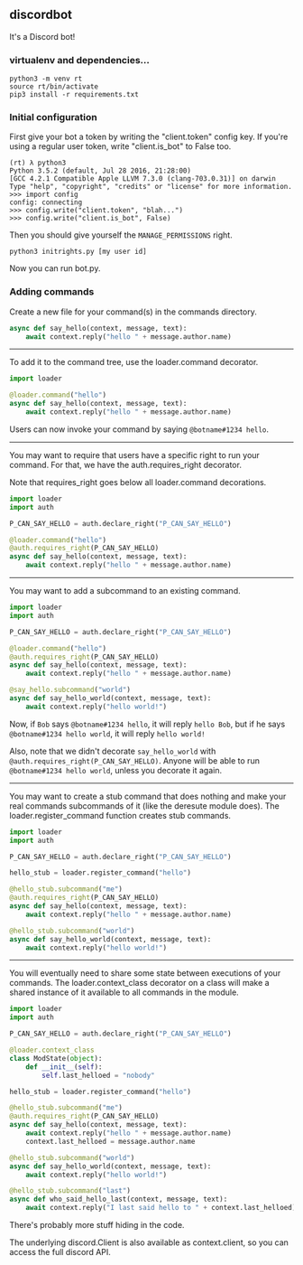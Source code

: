 ## discordbot

It's a Discord bot!

### virtualenv and dependencies...

```
python3 -m venv rt
source rt/bin/activate
pip3 install -r requirements.txt
```

### Initial configuration

First give your bot a token by writing the "client.token" config key.
If you're using a regular user token, write "client.is_bot" to False too.

```
(rt) λ python3
Python 3.5.2 (default, Jul 28 2016, 21:28:00)
[GCC 4.2.1 Compatible Apple LLVM 7.3.0 (clang-703.0.31)] on darwin
Type "help", "copyright", "credits" or "license" for more information.
>>> import config
config: connecting
>>> config.write("client.token", "blah...")
>>> config.write("client.is_bot", False)
```

Then you should give yourself the `MANAGE_PERMISSIONS` right.

```
python3 initrights.py [my user id]
```

Now you can run bot.py.

### Adding commands

Create a new file for your command(s) in the commands directory.

```python
async def say_hello(context, message, text):
    await context.reply("hello " + message.author.name)
```

-----

To add it to the command tree, use the loader.command decorator.

```python
import loader

@loader.command("hello")
async def say_hello(context, message, text):
    await context.reply("hello " + message.author.name)
```

Users can now invoke your command by saying `@botname#1234 hello`.

-----

You may want to require that users have a specific right to run your
command. For that, we have the auth.requires_right decorator.

Note that requires_right goes below all loader.command decorations.

```python
import loader
import auth

P_CAN_SAY_HELLO = auth.declare_right("P_CAN_SAY_HELLO")

@loader.command("hello")
@auth.requires_right(P_CAN_SAY_HELLO)
async def say_hello(context, message, text):
    await context.reply("hello " + message.author.name)
```

-----

You may want to add a subcommand to an existing command.

```python
import loader
import auth

P_CAN_SAY_HELLO = auth.declare_right("P_CAN_SAY_HELLO")

@loader.command("hello")
@auth.requires_right(P_CAN_SAY_HELLO)
async def say_hello(context, message, text):
    await context.reply("hello " + message.author.name)

@say_hello.subcommand("world")
async def say_hello_world(context, message, text):
    await context.reply("hello world!")
```

Now, if `Bob` says `@botname#1234 hello`, it will reply `hello Bob`,
but if he says `@botname#1234 hello world`, it will reply `hello world!`

Also, note that we didn't decorate `say_hello_world` with
`@auth.requires_right(P_CAN_SAY_HELLO)`. Anyone will be able to
run `@botname#1234 hello world`, unless you decorate it again.

-----

You may want to create a stub command that does nothing and make
your real commands subcommands of it (like the deresute module does).
The loader.register_command function creates stub commands.

```python
import loader
import auth

P_CAN_SAY_HELLO = auth.declare_right("P_CAN_SAY_HELLO")

hello_stub = loader.register_command("hello")

@hello_stub.subcommand("me")
@auth.requires_right(P_CAN_SAY_HELLO)
async def say_hello(context, message, text):
    await context.reply("hello " + message.author.name)

@hello_stub.subcommand("world")
async def say_hello_world(context, message, text):
    await context.reply("hello world!")
```

-----

You will eventually need to share some state between executions of your
commands. The loader.context_class decorator on a class will make a shared
instance of it available to all commands in the module.

```python
import loader
import auth

P_CAN_SAY_HELLO = auth.declare_right("P_CAN_SAY_HELLO")

@loader.context_class
class ModState(object):
    def __init__(self):
        self.last_helloed = "nobody"

hello_stub = loader.register_command("hello")

@hello_stub.subcommand("me")
@auth.requires_right(P_CAN_SAY_HELLO)
async def say_hello(context, message, text):
    await context.reply("hello " + message.author.name)
    context.last_helloed = message.author.name

@hello_stub.subcommand("world")
async def say_hello_world(context, message, text):
    await context.reply("hello world!")

@hello_stub.subcommand("last")
async def who_said_hello_last(context, message, text):
    await context.reply("I last said hello to " + context.last_helloed)
```

There's probably more stuff hiding in the code.

The underlying discord.Client is also available as context.client,
so you can access the full discord API.
